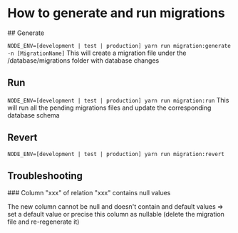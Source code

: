 # How to generate and run migrations

## Generate

`NODE_ENV=[development | test | production] yarn run migration:generate -n [MigrationName]`
This will create a migration file under the /database/migrations folder with database changes

## Run

`NODE_ENV=[development | test | production] yarn run migration:run`
This will run all the pending migrations files and update the corresponding database schema

## Revert

`NODE_ENV=[development | test | production] yarn run migration:revert`

## Troubleshooting

### Column "xxx" of relation "xxx" contains null values

The new column cannot be null and doesn't contain and default values => set a default value or precise this column as nullable (delete the migration file and re-regenerate it)

